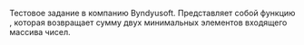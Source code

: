 Тестовое задание в компанию Byndyusoft. Представляет собой функцию , которая возвращает сумму двух минимальных элементов входящего массива чисел.
